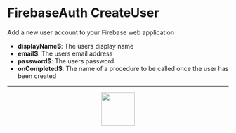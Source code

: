 # FirebaseAuth CreateUser
Add a new user account to your Firebase web application
- **displayName&dollar;**: The users display name
- **email&dollar;**: The users email address
- **password&dollar;**: The users password
- **onCompleted&dollar;**: The name of a procedure to be called once the user has been created
---
<p align="center"><img valign="middle" width="76px" src="https://drive.google.com/uc?export=view&id=1c2KO0LJpvMS9X9CAGV6dOfciR7OWhdKA" /></p>